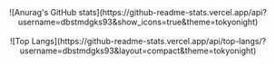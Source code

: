 <div align="center">
![Anurag's GitHub stats](https://github-readme-stats.vercel.app/api?username=dbstmdgks93&show_icons=true&theme=tokyonight)
</div>
  <br>
<div align="center">
![Top Langs](https://github-readme-stats.vercel.app/api/top-langs/?username=dbstmdgks93&layout=compact&theme=tokyonight)
</div>
